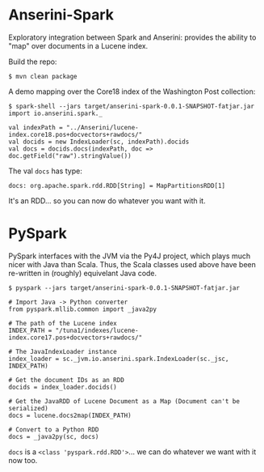 # Anserini-Spark

Exploratory integration between Spark and Anserini: provides the ability to "map" over documents in a Lucene index.

Build the repo:

```
$ mvn clean package
```

A demo mapping over the Core18 index of the Washington Post collection:

```
$ spark-shell --jars target/anserini-spark-0.0.1-SNAPSHOT-fatjar.jar
import io.anserini.spark._

val indexPath = "../Anserini/lucene-index.core18.pos+docvectors+rawdocs/"
val docids = new IndexLoader(sc, indexPath).docids
val docs = docids.docs(indexPath, doc => doc.getField("raw").stringValue())
```

The val `docs` has type:

```
docs: org.apache.spark.rdd.RDD[String] = MapPartitionsRDD[1]
```

It's an RDD... so you can now do whatever you want with it.

# PySpark

PySpark interfaces with the JVM via the Py4J project, which plays much nicer with Java than Scala. Thus, the Scala classes used above have been re-written in (roughly) equivelant Java code.

```
$ pyspark --jars target/anserini-spark-0.0.1-SNAPSHOT-fatjar.jar

# Import Java -> Python converter
from pyspark.mllib.common import _java2py

# The path of the Lucene index
INDEX_PATH = "/tuna1/indexes/lucene-index.core17.pos+docvectors+rawdocs/"

# The JavaIndexLoader instance
index_loader = sc._jvm.io.anserini.spark.IndexLoader(sc._jsc, INDEX_PATH)

# Get the document IDs as an RDD
docids = index_loader.docids()

# Get the JavaRDD of Lucene Document as a Map (Document can't be serialized)
docs = lucene.docs2map(INDEX_PATH)

# Convert to a Python RDD
docs = _java2py(sc, docs)
```

`docs` is a `<class 'pyspark.rdd.RDD'>`... we can do whatever we want with it now too.
